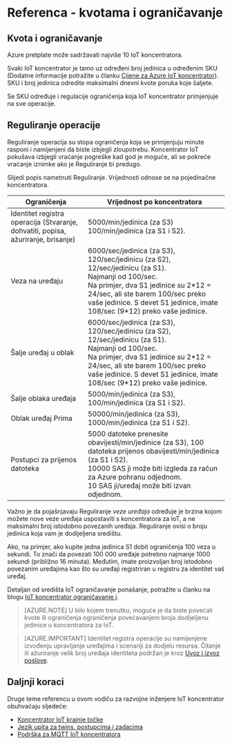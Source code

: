 <properties
 pageTitle="Vodič za razvojne inženjere - kvotama i ograničavanje | Microsoft Azure"
 description="Azure IoT koncentrator za razvojne inženjere vodič – opis kvote koji se odnose na središte IoT i regulacije očekivano"
 services="iot-hub"
 documentationCenter=".net"
 authors="dominicbetts"
 manager="timlt"
 editor=""/>

<tags
 ms.service="iot-hub"
 ms.devlang="multiple"
 ms.topic="article"
 ms.tgt_pltfrm="na"
 ms.workload="na"
 ms.date="09/30/2016" 
 ms.author="dobett"/>

# <a name="reference---quotas-and-throttling"></a>Referenca - kvotama i ograničavanje

## <a name="quotas-and-throttling"></a>Kvota i ograničavanje

Azure pretplate može sadržavati najviše 10 IoT koncentratora.

Svaki IoT koncentrator je tamo uz određeni broj jedinica u određenim SKU (Dodatne informacije potražite u članku [Cijene za Azure IoT koncentrator][lnk-pricing]). SKU i broj jedinica odredite maksimalni dnevni kvote poruka koje šaljete.

Se SKU određuje i regulacije ograničenja koja IoT koncentrator primjenjuje na sve operacije.

## <a name="operation-throttles"></a>Reguliranje operacije

Reguliranje operacija su stopa ograničenja koja se primjenjuju minute rasponi i namijenjeni da biste izbjegli zloupotrebu. Koncentrator IoT pokušava izbjegli vraćanje pogreške kad god je moguće, ali se pokreće vraćanje iznimke ako je Reguliranje bi predugo.

Slijedi popis nametnuti Reguliranje. Vrijednosti odnose se na pojedinačne koncentratora.

| Ograničenja | Vrijednost po koncentratora |
| -------- | ------------- |
| Identitet registra operacija (Stvaranje, dohvatiti, popisa, ažuriranje, brisanje) | 5000/min/jedinica (za S3) <br/> 100/min/jedinica (za S1 i S2). |
| Veza na uređaju | 6000/sec/jedinica (za S3), 120/sec/jedinicu (za S2), 12/sec/jedinicu (za S1). <br/>Najmanji od 100/sec. <br/> Na primjer, dva S1 jedinice su 2\*12 = 24/sec, ali ste barem 100/sec preko vaše jedinice. S devet S1 jedinice, imate 108/sec (9\*12) preko vaše jedinice. |
| Šalje uređaj u oblak | 6000/sec/jedinica (za S3), 120/sec/jedinicu (za S2), 12/sec/jedinicu (za S1). <br/>Najmanji od 100/sec. <br/> Na primjer, dva S1 jedinice su 2\*12 = 24/sec, ali ste barem 100/sec preko vaše jedinice. S devet S1 jedinice, imate 108/sec (9\*12) preko vaše jedinice. |
| Šalje oblaka uređaja | 5000/min/jedinica (za S3), 100/min/jedinica (za S1 i S2). |
| Oblak uređaj Prima | 50000/min/jedinica (za S3), 1000/min/jedinica (za S1 i S2). |
| Postupci za prijenos datoteka | 5000 datoteke prenesite obavijesti/min/jedinice (za S3), 100 datoteka prijenos obavijesti/min/jedinica (za S1 i S2). <br/> 10000 SAS ji može biti izgleda za račun za Azure pohranu odjednom.<br/> 10 SAS ji/uređaj može biti izvan odjednom. | 

Važno je da pojašnjavaju Reguliranje *veze uređaja* određuje je brzina kojom možete nove veze uređaja uspostaviti s koncentratora za IoT, a ne maksimalni broj istodobno povezanih uređaja. Reguliranje ovisi o broju jedinica koja vam je dodijeljena središtu.

Ako, na primjer, ako kupite jedna jedinica S1 dobit ograničenja 100 veza u sekundi. To znači da povezati 100 000 uređaje potrebno najmanje 1000 sekundi (približno 16 minuta). Međutim, imate proizvoljan broj istodobno povezanim uređajima kao što su uređaji registriran u registru za identitet vaš uređaj.

Detaljan od središta IoT ograničavanje ponašanje, potražite u članku na blogu [IoT koncentrator ograničavanje i][lnk-throttle-blog].

>[AZURE.NOTE] U bilo kojem trenutku, moguće je da biste povećali kvote ili ograničenja ograničenja povećavanjem broja dodijeljenu jedinice u koncentratora za IoT.

>[AZURE.IMPORTANT] Identitet registra operacije su namijenjene izvođenju upravljanje uređajima i scenariji za dodjelu resursa. Čitanje ili ažuriranje velik broj uređaja identiteta podržan je kroz [Uvoz i izvoz poslove][lnk-importexport].

## <a name="next-steps"></a>Daljnji koraci

Druge teme referencu u ovom vodiču za razvojne inženjere IoT koncentrator obuhvaćaju sljedeće:

- [Koncentrator IoT krajnje točke][lnk-devguide-endpoints]
- [Jezik upita za twins, postupcima i zadacima][lnk-devguide-query]
- [Podrška za MQTT IoT koncentratora][lnk-devguide-mqtt]

[lnk-pricing]: https://azure.microsoft.com/pricing/details/iot-hub
[lnk-throttle-blog]: https://azure.microsoft.com/blog/iot-hub-throttling-and-you/
[lnk-importexport]: iot-hub-devguide-identity-registry.md#import-and-export-device-identities

[lnk-devguide-endpoints]: iot-hub-devguide-endpoints.md
[lnk-devguide-query]: iot-hub-devguide-query-language.md
[lnk-devguide-mqtt]: iot-hub-mqtt-support.md
